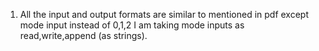 1. All the input and output formats are similar to mentioned in pdf except mode input instead of 0,1,2
I am taking mode inputs as read,write,append (as strings).